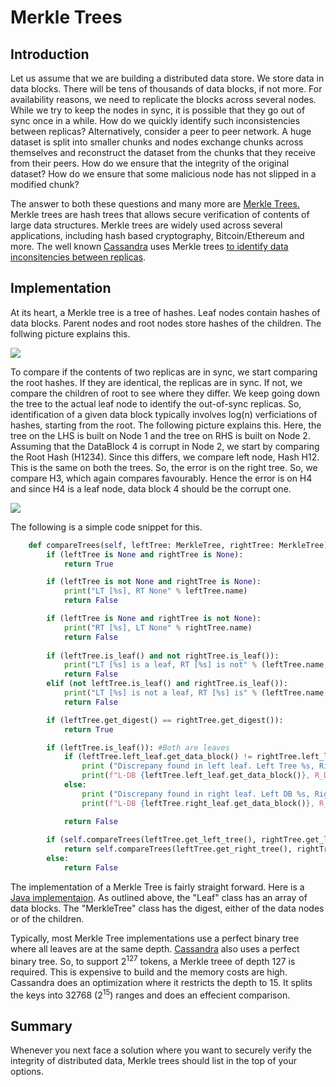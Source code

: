 # Merkle Trees

## Introduction
Let us assume that we are building a distributed data store. We store data in data blocks. There will be tens of thousands of data blocks, if not more. For availability reasons, we need to replicate the blocks across several nodes. While we try to keep the nodes in sync, it is possible that they go out of sync once in a while. How do we quickly identify such inconsistencies between replicas? Alternatively, consider a peer to peer network. A huge dataset is split into smaller chunks and nodes exchange chunks across themselves and reconstruct the dataset from the chunks that they receive from their peers. How do we ensure that the integrity of the original dataset? How do we ensure that some malicious node has not slipped in a modified chunk?

The answer to both these questions and many more are [Merkle Trees.][def] Merkle trees are hash trees that allows secure verification of contents of large data structures. Merkle trees are widely used across several applications, including hash based cryptography, Bitcoin/Ethereum and more. The well known [Cassandra](https://cassandra.apache.org/) uses Merkle trees [to identify data inconsitencies between replicas][def1].

## Implementation
At its heart, a Merkle tree is a tree of hashes. Leaf nodes contain hashes of data blocks. Parent nodes and root nodes store hashes of the children. The follwing picture explains this.

<div class = "Merkle Tree">
    <img src = "MerkleTree.jpg">
</div>

To compare if the contents of two replicas are in sync, we start comparing the root hashes. If they are identical, the replicas are in sync. If not, we compare the children of root to see where they differ. We keep going down the tree to the actual leaf node to identify the out-of-sync replicas. So, identification of a given data block typically involves log(n) verficiations of hashes, starting from the root. The following picture explains this. Here, the tree on the LHS is built on Node 1 and the tree on RHS is built on Node 2. Assuming that the DataBlock 4 is corrupt in Node 2, we start by comparing the Root Hash (H1234). Since this differs, we compare left node, Hash H12. This is the same on both the trees. So, the error is on the right tree. So, we compare H3, which again compares favourably. Hence the error is on H4 and since H4 is a leaf node, data block 4 should be the corrupt one. 

<div class = "Inconsistency Identification">
    <img src = "Inconsistency.jpg">
</div>

The following is a simple code snippet for this.

```python
    def compareTrees(self, leftTree: MerkleTree, rightTree: MerkleTree):
        if (leftTree is None and rightTree is None):
            return True

        if (leftTree is not None and rightTree is None):
            print("LT [%s], RT None" % leftTree.name)
            return False

        if (leftTree is None and rightTree is not None):
            print("RT [%s], LT None" % rightTree.name)
            return False
        
        if (leftTree.is_leaf() and not rightTree.is_leaf()):
            print("LT [%s] is a leaf, RT [%s] is not" % (leftTree.name, rightTree.name))
            return False
        elif (not leftTree.is_leaf() and rightTree.is_leaf()):
            print("LT [%s] is not a leaf, RT [%s] is" % (leftTree.name, rightTree.name))
            return False

        if (leftTree.get_digest() == rightTree.get_digest()):
            return True

        if (leftTree.is_leaf()): #Both are leaves
            if (leftTree.left_leaf.get_data_block() != rightTree.left_leaf.get_data_block()):
                print ("Discrepany found in left leaf. Left Tree %s, Right Tree %s" % (leftTree.name, rightTree.name))
                print(f"L-DB {leftTree.left_leaf.get_data_block()}, R_DB {rightTree.left_leaf.get_data_block()}")
            else:
                print ("Discrepany found in right leaf. Left DB %s, Right DB %s" % (leftTree.name, rightTree.name))
                print(f"L-DB {leftTree.right_leaf.get_data_block()}, R_DB {rightTree.right_leaf.get_data_block()}")

            return False       
        
        if (self.compareTrees(leftTree.get_left_tree(), rightTree.get_left_tree())):
            return self.compareTrees(leftTree.get_right_tree(), rightTree.get_right_tree())
        else:
            return False
```

The implementation of a Merkle Tree is fairly straight forward. Here is a [Java implementaion](https://github.com/richpl/merkletree). As outlined above, the "Leaf" class has an array of data blocks. The "MerkleTree" class has the digest, either of the data nodes or of the children. 

Typically, most Merkle Tree implementations use a perfect binary tree where all leaves are at the same depth. [Cassandra](def1) also uses a perfect binary tree. So, to support 2<sup>127</sup> tokens, a Merkle treee of depth 127 is required. This is expensive to build and the memory costs are high. Cassandra does an optimization where it restricts the depth to 15. It splits the keys into 32768 (2<sup>15</sup>) ranges and does an effecient comparison.

## Summary
Whenever you next face a solution where you want to securely verify the integrity of distributed data, Merkle trees should list in the top of your options.


[def1]: http://distributeddatastore.blogspot.com/2013/07/cassandra-using-merkle-trees-to-detect.html
[def]: https://en.wikipedia.org/wiki/Merkle_tree
